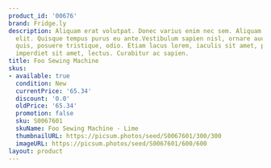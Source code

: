 ```yaml
---
product_id: '00676'
brand: Fridge.ly
description: Aliquam erat volutpat. Donec varius enim nec sem. Aliquam tincidunt feugiat
  elit. Quisque tempus purus eu ante.Vestibulum sapien nisl, ornare auctor, consectetuer
  quis, posuere tristique, odio. Etiam lacus lorem, iaculis sit amet, pharetra quis,
  imperdiet sit amet, lectus. Curabitur ac sapien.
title: Foo Sewing Machine
skus:
- available: true
  condition: New
  currentPrice: '65.34'
  discount: '0.0'
  oldPrice: '65.34'
  promotion: false
  sku: S0067601
  skuName: Foo Sewing Machine - Lime
  thumbnailURL: https://picsum.photos/seed/S0067601/300/300
  imageURL: https://picsum.photos/seed/S0067601/600/600
layout: product
---
```


